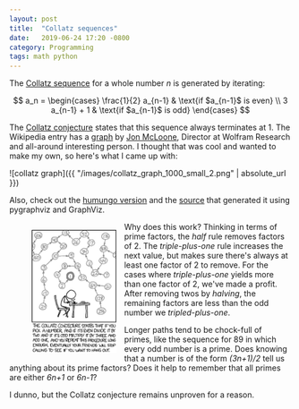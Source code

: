 ```yaml
---
layout: post
title:  "Collatz sequences"
date:   2019-06-24 17:20 -0800
category: Programming
tags: math python
---
```


The [Collatz sequence](http://mathworld.wolfram.com/CollatzProblem.html) for a whole number _n_ is generated by iterating:

$$
a_n = \begin{cases}
\frac{1}{2} a_{n-1} & \text{if $a_{n-1}$ is even} \\
3 a_{n-1} + 1 & \text{if $a_{n-1}$ is odd}
\end{cases}
$$

The [Collatz conjecture](https://en.wikipedia.org/wiki/Collatz_conjecture) states that this sequence always terminates at 1. The Wikipedia entry has a [graph](https://en.wikipedia.org/wiki/Collatz_conjecture#/media/File:Collatz1000mathematica.png) by [Jon McLoone](http://jon.mcloone.info/), Director at Wolfram Research and all-around interesting person. I thought that was cool and wanted to make my own, so here's what I came up with:


![collatz graph]({{ "/images/collatz_graph_1000_small_2.png" | absolute_url }})

Also, check out the [humungo version](https://github.com/cbare/Etudes/blob/master/images/collatz_graph_1000.svg) and the [source](https://github.com/cbare/Etudes/blob/master/python/number_theory.py) that generated it using pygraphviz and GraphViz.

<figure style="float: left; height: 35%; width: 30%; margin-right: 1em;">
    <a href="https://xkcd.com/710/" target="_blank">
    <img
      src="/images/collatz_conjecture_xkcd.png"
      alt="xkcd.com/710"
    >
    </a>
</figure>

Why does this work? Thinking in terms of prime factors, the _half_ rule removes factors of 2. The _triple-plus-one_ rule increases the next value, but makes sure there's always at least one factor of 2 to remove. For the cases where _triple-plus-one_ yields more than one factor of 2, we've made a profit. After removing twos by _halving_, the remaining factors are less than the odd number we _tripled-plus-one_.

Longer paths tend to be chock-full of primes, like the sequence for 89 in which every odd number is a prime. Does knowing that a number is of the form _(3n+1)/2_ tell us anything about its prime factors? Does it help to remember that all primes are either _6n+1_ or _6n-1_?

I dunno, but the Collatz conjecture remains unproven for a reason.

